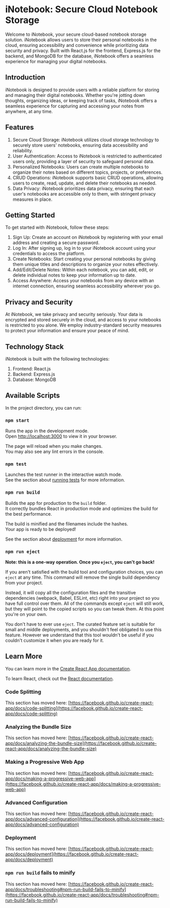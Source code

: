 # iNotebook: Secure Cloud Notebook Storage
Welcome to iNotebook, your secure cloud-based notebook storage solution. iNotebook allows users to store their personal notebooks in the cloud, ensuring accessibility and convenience while prioritizing data security and privacy. Built with React.js for the frontend, Express.js for the backend, and MongoDB for the database, iNotebook offers a seamless experience for managing your digital notebooks.

## Introduction
iNotebook is designed to provide users with a reliable platform for storing and managing their digital notebooks. Whether you're jotting down thoughts, organizing ideas, or keeping track of tasks, iNotebook offers a seamless experience for capturing and accessing your notes from anywhere, at any time.

## Features
1. Secure Cloud Storage: iNotebook utilizes cloud storage technology to securely store users' notebooks, ensuring data accessibility and reliability.
2. User Authentication: Access to iNotebook is restricted to authenticated users only, providing a layer of security to safeguard personal data.
3. Personalized Notebooks: Users can create multiple notebooks to organize their notes based on different topics, projects, or preferences.
4. CRUD Operations: iNotebook supports basic CRUD operations, allowing users to create, read, update, and delete their notebooks as needed.
5. Data Privacy: iNotebook prioritizes data privacy, ensuring that each user's notebooks are accessible only to them, with stringent privacy measures in place.

## Getting Started
To get started with iNotebook, follow these steps:

1. Sign Up: Create an account on iNotebook by registering with your email address and creating a secure password.
2. Log In: After signing up, log in to your iNotebook account using your credentials to access the platform.
3. Create Notebooks: Start creating your personal notebooks by giving them unique titles and descriptions to organize your notes effectively.
4. Add/Edit/Delete Notes: Within each notebook, you can add, edit, or delete individual notes to keep your information up to date.
4. Access Anywhere: Access your notebooks from any device with an internet connection, ensuring seamless accessibility wherever you go.

## Privacy and Security
At iNotebook, we take privacy and security seriously. Your data is encrypted and stored securely in the cloud, and access to your notebooks is restricted to you alone. We employ industry-standard security measures to protect your information and ensure your peace of mind.

## Technology Stack
iNotebook is built with the following technologies:

1. Frontend: React.js
2. Backend: Express.js
3. Database: MongoDB

## Available Scripts

In the project directory, you can run:

### `npm start`

Runs the app in the development mode.\
Open [http://localhost:3000](http://localhost:3000) to view it in your browser.

The page will reload when you make changes.\
You may also see any lint errors in the console.

### `npm test`

Launches the test runner in the interactive watch mode.\
See the section about [running tests](https://facebook.github.io/create-react-app/docs/running-tests) for more information.

### `npm run build`

Builds the app for production to the `build` folder.\
It correctly bundles React in production mode and optimizes the build for the best performance.

The build is minified and the filenames include the hashes.\
Your app is ready to be deployed!

See the section about [deployment](https://facebook.github.io/create-react-app/docs/deployment) for more information.

### `npm run eject`

**Note: this is a one-way operation. Once you `eject`, you can't go back!**

If you aren't satisfied with the build tool and configuration choices, you can `eject` at any time. This command will remove the single build dependency from your project.

Instead, it will copy all the configuration files and the transitive dependencies (webpack, Babel, ESLint, etc) right into your project so you have full control over them. All of the commands except `eject` will still work, but they will point to the copied scripts so you can tweak them. At this point you're on your own.

You don't have to ever use `eject`. The curated feature set is suitable for small and middle deployments, and you shouldn't feel obligated to use this feature. However we understand that this tool wouldn't be useful if you couldn't customize it when you are ready for it.

## Learn More

You can learn more in the [Create React App documentation](https://facebook.github.io/create-react-app/docs/getting-started).

To learn React, check out the [React documentation](https://reactjs.org/).

### Code Splitting

This section has moved here: [https://facebook.github.io/create-react-app/docs/code-splitting](https://facebook.github.io/create-react-app/docs/code-splitting)

### Analyzing the Bundle Size

This section has moved here: [https://facebook.github.io/create-react-app/docs/analyzing-the-bundle-size](https://facebook.github.io/create-react-app/docs/analyzing-the-bundle-size)

### Making a Progressive Web App

This section has moved here: [https://facebook.github.io/create-react-app/docs/making-a-progressive-web-app](https://facebook.github.io/create-react-app/docs/making-a-progressive-web-app)

### Advanced Configuration

This section has moved here: [https://facebook.github.io/create-react-app/docs/advanced-configuration](https://facebook.github.io/create-react-app/docs/advanced-configuration)

### Deployment

This section has moved here: [https://facebook.github.io/create-react-app/docs/deployment](https://facebook.github.io/create-react-app/docs/deployment)

### `npm run build` fails to minify

This section has moved here: [https://facebook.github.io/create-react-app/docs/troubleshooting#npm-run-build-fails-to-minify](https://facebook.github.io/create-react-app/docs/troubleshooting#npm-run-build-fails-to-minify)
